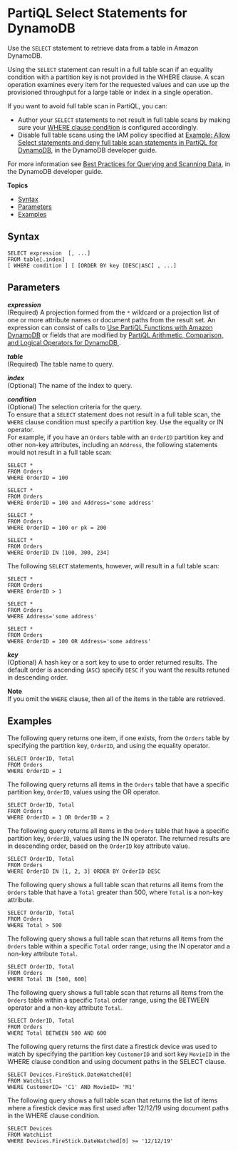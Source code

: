# PartiQL Select Statements for DynamoDB<a name="ql-reference.select"></a>

Use the `SELECT` statement to retrieve data from a table in Amazon DynamoDB\.

Using the `SELECT` statement can result in a full table scan if an equality condition with a partition key is not provided in the WHERE clause\. A scan operation examines every item for the requested values and can use up the provisioned throughput for a large table or index in a single operation\. 

If you want to avoid full table scan in PartiQL, you can:
+ Author your `SELECT` statements to not result in full table scans by making sure your [WHERE clause condition](https://docs.aws.amazon.com/amazondynamodb/latest/developerguide/ql-reference.select.html#ql-reference.select.parameters) is configured accordingly\.
+ Disable full table scans using the IAM policy specified at [Example: Allow Select statements and deny full table scan statements in PartiQL for DynamoDB](ql-iam.md#access-policy-ql-iam-example6), in the DynamoDB developer guide\.

For more information see [Best Practices for Querying and Scanning Data](https://docs.aws.amazon.com/amazondynamodb/latest/developerguide/bp-query-scan.html), in the DynamoDB developer guide\.

**Topics**
+ [Syntax](#ql-reference.select.syntax)
+ [Parameters](#ql-reference.select.parameters)
+ [Examples](#ql-reference.select.examples)

## Syntax<a name="ql-reference.select.syntax"></a>

```
SELECT expression  [, ...] 
FROM table[.index]
[ WHERE condition ] [ [ORDER BY key [DESC|ASC] , ...]
```

## Parameters<a name="ql-reference.select.parameters"></a>

***expression***  
\(Required\) A projection formed from the `*` wildcard or a projection list of one or more attribute names or document paths from the result set\. An expression can consist of calls to [Use PartiQL Functions with Amazon DynamoDB](ql-functions.md) or fields that are modified by [PartiQL Arithmetic, Comparison, and Logical Operators for DynamoDB ](ql-operators.md)\.

***table***  
\(Required\) The table name to query\.

***index***  
\(Optional\) The name of the index to query\.

***condition***  
\(Optional\) The selection criteria for the query\.  
To ensure that a `SELECT` statement does not result in a full table scan, the `WHERE` clause condition must specify a partition key\. Use the equality or IN operator\.  
For example, if you have an `Orders` table with an `OrderID` partition key and other non\-key attributes, including an `Address`, the following statements would not result in a full table scan:  

```
SELECT * 
FROM Orders 
WHERE OrderID = 100

SELECT * 
FROM Orders 
WHERE OrderID = 100 and Address='some address'

SELECT * 
FROM Orders 
WHERE OrderID = 100 or pk = 200

SELECT * 
FROM Orders 
WHERE OrderID IN [100, 300, 234]
```
The following `SELECT` statements, however, will result in a full table scan:  

```
SELECT * 
FROM Orders 
WHERE OrderID > 1

SELECT * 
FROM Orders 
WHERE Address='some address'

SELECT * 
FROM Orders 
WHERE OrderID = 100 OR Address='some address'
```

***key***  
\(Optional\) A hash key or a sort key to use to order returned results\. The default order is ascending \(`ASC`\) specify `DESC` if you want the results retuned in descending order\.

**Note**  
If you omit the `WHERE` clause, then all of the items in the table are retrieved\.

## Examples<a name="ql-reference.select.examples"></a>

The following query returns one item, if one exists, from the `Orders` table by specifying the partition key, `OrderID`, and using the equality operator\.

```
SELECT OrderID, Total
FROM Orders
WHERE OrderID = 1
```

The following query returns all items in the `Orders` table that have a specific partition key, `OrderID`, values using the OR operator\.

```
SELECT OrderID, Total
FROM Orders
WHERE OrderID = 1 OR OrderID = 2
```

The following query returns all items in the `Orders` table that have a specific partition key, `OrderID`, values using the IN operator\. The returned results are in descending order, based on the `OrderID` key attribute value\.

```
SELECT OrderID, Total
FROM Orders
WHERE OrderID IN [1, 2, 3] ORDER BY OrderID DESC
```

The following query shows a full table scan that returns all items from the `Orders` table that have a `Total` greater than 500, where `Total` is a non\-key attribute\.

```
SELECT OrderID, Total 
FROM Orders
WHERE Total > 500
```

The following query shows a full table scan that returns all items from the `Orders` table within a specific `Total` order range, using the IN operator and a non\-key attribute `Total`\.

```
SELECT OrderID, Total 
FROM Orders
WHERE Total IN [500, 600]
```

The following query shows a full table scan that returns all items from the `Orders` table within a specific `Total` order range, using the BETWEEN operator and a non\-key attribute `Total`\.

```
SELECT OrderID, Total 
FROM Orders 
WHERE Total BETWEEN 500 AND 600
```

The following query returns the first date a firestick device was used to watch by specifying the partition key `CustomerID` and sort key `MovieID` in the WHERE clause condition and using document paths in the SELECT clause\.

```
SELECT Devices.FireStick.DateWatched[0] 
FROM WatchList 
WHERE CustomerID= 'C1' AND MovieID= 'M1'
```

The following query shows a full table scan that returns the list of items where a firestick device was first used after 12/12/19 using document paths in the WHERE clause condition\.

```
SELECT Devices 
FROM WatchList 
WHERE Devices.FireStick.DateWatched[0] >= '12/12/19'
```